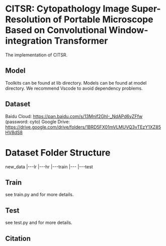 # CITSR: Cytopathology Image Super-Resolution of Portable Microscope Based on Convolutional Window-integration Transformer
The implementation of CITSR.
## Model
Toolkits can be found at lib directory. 
Models can be found at model directory. 
We recommend Vscode to avoid dependency problems.
## Dataset
Baidu Cloud: https://pan.baidu.com/s/13Mnjf2GhI-_NdAPd6yZFfw (password: cyto)
Google Drive: https://drive.google.com/drive/folders/1BRD5FX01mVLMUVQ3vTEzY1XZ85HV8dS8
# Dataset Folder Structure
new_data
|---lr
|---hr
|---train
    |---
|---test
## Train
see train.py and for more details. 
## Test
see test.py and for more details.
## Citation
